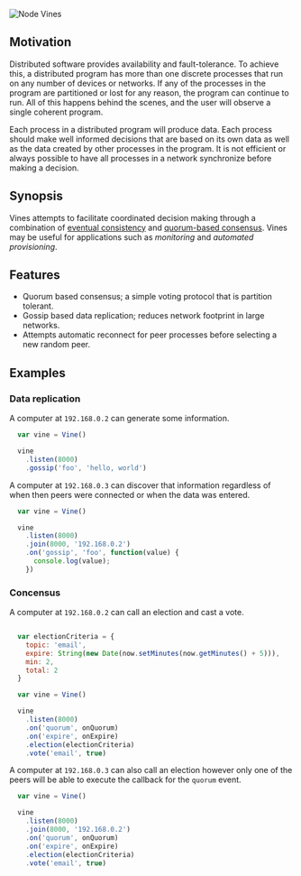 ![Node Vines](https://raw.github.com/hij1nx/vines/master/node-vines.png)

## Motivation

Distributed software provides availability and fault-tolerance. To achieve this, a 
distributed program has more than one discrete processes that run on any number of 
devices or networks. If any of the processes in the program are partitioned or lost 
for any reason, the program can continue to run. All of this happens behind the scenes, 
and the user will observe a single coherent program.

Each process in a distributed program will produce data. Each process should make 
well informed decisions that are based on its own data as well as the data created by 
other processes in the program. It is not efficient or always possible to have all 
processes in a network synchronize before making a decision.

## Synopsis
Vines attempts to facilitate coordinated decision making through a combination of 
[eventual consistency][0] and [quorum-based consensus][1]. Vines may be useful for
applications such as _monitoring_ and _automated provisioning_.

## Features

 - Quorum based consensus; a simple voting protocol that is partition tolerant.
 - Gossip based data replication; reduces network footprint in large networks.
 - Attempts automatic reconnect for peer processes before selecting a new random peer.

## Examples

### Data replication

A computer at `192.168.0.2` can generate some information.

```js
  var vine = Vine()

  vine
    .listen(8000)
    .gossip('foo', 'hello, world')
```

A computer at `192.168.0.3` can discover that information regardless of
when then peers were connected or when the data was entered.

```js
  var vine = Vine()

  vine
    .listen(8000)
    .join(8000, '192.168.0.2')
    .on('gossip', 'foo', function(value) {
      console.log(value);
    })
```

### Concensus

A computer at `192.168.0.2` can call an election and cast a vote.

```js

  var electionCriteria = {
    topic: 'email',
    expire: String(new Date(now.setMinutes(now.getMinutes() + 5))),
    min: 2,
    total: 2
  }

  var vine = Vine()

  vine
    .listen(8000)
    .on('quorum', onQuorum)
    .on('expire', onExpire)
    .election(electionCriteria)
    .vote('email', true)
```

A computer at `192.168.0.3` can also call an election however only one
of the peers will be able to execute the callback for the `quorum` event.

```js
  var vine = Vine()

  vine
    .listen(8000)
    .join(8000, '192.168.0.2')
    .on('quorum', onQuorum)
    .on('expire', onExpire)
    .election(electionCriteria)
    .vote('email', true)
```

[0]:http://www.oracle.com/technetwork/products/nosqldb/documentation/consistency-explained-1659908.pdf
[1]:http://pbs.cs.berkeley.edu/pbs-vldb2012.pdf
[2]:http://www.cs.utexas.edu/~lorenzo/papers/p14-alvisi.pdf
[3]:http://citeseerx.ist.psu.edu/viewdoc/download;jsessionid=5A7801DAF5FBEDD7D15599DEA8AA2677?doi=10.1.1.34.9524&rep=rep1&type=pdf
[4]:http://net.pku.edu.cn/~course/cs501/2011/resource/2006-Book-distributed%20systems%20principles%20and%20paradigms%202nd%20edition.pdf
